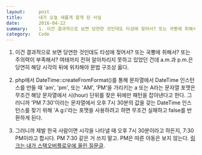 ```yaml
---
layout:     post
title:      내가 오늘 새롭게 알게 된 사실
date:       2016-04-22
summary:    1. 이건 결과적으로 보면 당연한 것인데도 타성에 젖어서? 또는 국뽕에 취해서? 또는 주의력이 부족해서? 여태까지 전혀 알아차리지 못하고 있었던 건데 a.m.과 p.m.은 당연히 해당 시각의 뒤에 위치해야 문법 구조상 옳다.
category:	Code
---
```


1. 이건 결과적으로 보면 당연한 것인데도 타성에 젖어서? 또는 국뽕에 취해서? 또는 주의력이 부족해서? 여태까지 전혀 알아차리지 못하고 있었던 건데 a.m.과 p.m.은 당연히 해당 시각의 뒤에 위치해야 문법 구조상 옳다.

2. php에서 DateTime::createFromFormat()를 통해 문자열에서 DateTime 인스턴스를 만들 때 'am', 'pm', 또는 'AM', 'PM'을 가리키는 a 또는 A라는 문자열 포맷은 무조건 해당 문자열에서 시(hour) 단위를 찾은 뒤에만 패턴을 잡아낸다고 한다. 그러니까 'PM 7:30'이라는 문자열에서 오후 7시 30분의 값을 갖는 DateTime 인스턴스를 찾기 위해 'A g:i'라는 포맷을 사용하려고 하면 무조건 실패하고 false를 반환하게 된다.

3. 그러니까 제발 한국 사람이면 시각을 나타낼 때 오후 7시 30분이라고 하든지, 7:30 PM이라고 합시다. PM 7:30 같은 거 쓰지 말고. PM은 따른 야동은 보지 않는다. [링크는 내가 스택오버플로우에 올린 질문글](http://stackoverflow.com/questions/36784568/whats-the-right-format-to-create-a-php-datetime-instance-of-2016-04-30-pm-730).
